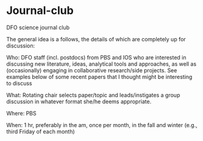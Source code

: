 # Journal-club
DFO science journal club

The general idea is a follows, the details of which are completely up for discussion: 
 
Who: DFO staff (incl. postdocs) from PBS and IOS who are interested in discussing new literature, ideas, analytical tools and approaches, as well as (occasionally) engaging in collaborative research/side projects. See examples below of some recent papers that I thought might be interesting to discuss

What: Rotating chair selects paper/topic and leads/instigates a group discussion in whatever format she/he deems appropriate.

Where: PBS

When: 1 hr, preferably in the am, once per month, in the fall and winter (e.g., third Friday of each month)
